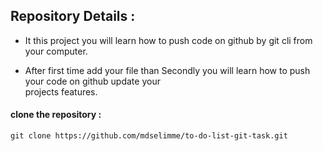 ## Repository Details :

- It this project you will learn how to push code on github by git cli from your computer.

- After first time add your file than Secondly you will learn how to push your code on github update your  
  projects features.

#### clone the repository :

`git clone https://github.com/mdselimme/to-do-list-git-task.git`

